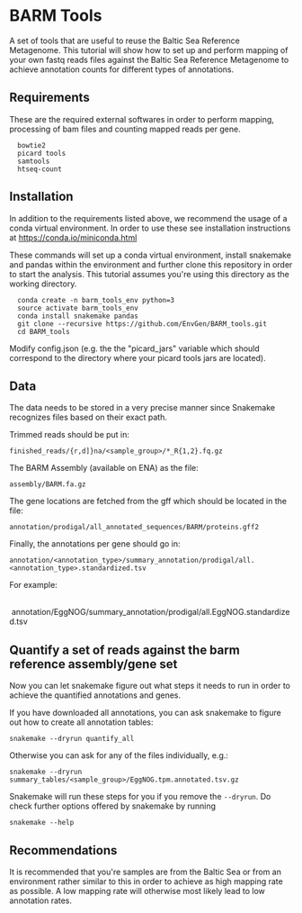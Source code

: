# BARM Tools
A set of tools that are useful to reuse the Baltic Sea Reference Metagenome. This tutorial will show how to set up and perform mapping of your own fastq reads files against the Baltic Sea Reference Metagenome to achieve annotation counts for different types of annotations.

## Requirements
These are the required external softwares in order to perform mapping, processing of bam files and counting mapped reads per gene. 

```
  bowtie2
  picard tools
  samtools
  htseq-count
```

## Installation
In addition to the requirements listed above, we recommend the usage of a conda virtual environment. In order to use these see installation instructions at https://conda.io/miniconda.html 

These commands will set up a conda virtual environment, install snakemake and pandas within the environment and further clone this repository in order to start the analysis. This tutorial assumes you're using this directory as the working directory.

```
  conda create -n barm_tools_env python=3
  source activate barm_tools_env
  conda install snakemake pandas
  git clone --recursive https://github.com/EnvGen/BARM_tools.git
  cd BARM_tools
```

Modify config.json (e.g. the the "picard_jars" variable which should correspond to the directory where your picard tools jars are located).

## Data
The data needs to be stored in a very precise manner since Snakemake recognizes files based on their exact path.

Trimmed reads should be put in:

    finished_reads/{r,d]}na/<sample_group>/*_R{1,2}.fq.gz

The BARM Assembly (available on ENA) as the file:

    assembly/BARM.fa.gz

The gene locations are fetched from the gff which should be located in the file:

    annotation/prodigal/all_annotated_sequences/BARM/proteins.gff2

Finally, the annotations per gene should go in:

    annotation/<annotation_type>/summary_annotation/prodigal/all.<annotation_type>.standardized.tsv

For example:
    
    annotation/EggNOG/summary_annotation/prodigal/all.EggNOG.standardized.tsv


## Quantify a set of reads against the barm reference assembly/gene set
Now you can let snakemake figure out what steps it needs to run in order to achieve the quantified annotations and genes.

If you have downloaded all annotations, you can ask snakemake to figure out how to create all annotation tables:

    snakemake --dryrun quantify_all

Otherwise you can ask for any of the files individually, e.g.:

    snakemake --dryrun summary_tables/<sample_group>/EggNOG.tpm.annotated.tsv.gz

Snakemake will run these steps for you if you remove the ```--dryrun```. Do check further options offered by snakemake by running

    snakemake --help


## Recommendations
It is recommended that you're samples are from the Baltic Sea or from an environment rather similar to this in order to achieve as high mapping rate as possible. A low mapping rate will otherwise most likely lead to low annotation rates.

